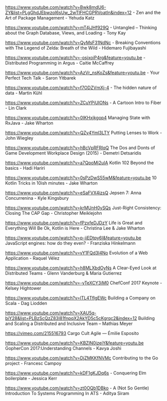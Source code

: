 https://www.youtube.com/watch?v=Bwk8mdU6-ZY&list=PLgGhdJEbwzoI6sUw_2wTlFHCGPRVoatln&index=12 - Zen and the Art of Package Management - Yehuda Katz

https://www.youtube.com/watch?v=mT4jJHf929Q - Untangled – Thinking about the Graph Database, Views, and Loading - Tony Kay

https://www.youtube.com/watch?v=QyMsF31NdNc - Breaking Conventions with The Legend of Zelda: Breath of the Wild - Hidemaro Fujibayashi

https://www.youtube.com/watch?v=-osjxoiP4rg&feature=youtu.be - Distributed Programming in Argus - Caitie McCaffrey

https://www.youtube.com/watch?v=AzVr_nsKoZs&feature=youtu.be - Your Perfect Tech Talk - Saron Yitbarek

https://www.youtube.com/watch?v=f7ODZVmXj-4 - The hidden nature of data - Martin Kühl

https://www.youtube.com/watch?v=ZCuYPiUIONs - A Cartoon Intro to Fiber - Lin Clark 

https://www.youtube.com/watch?v=0IKHxjkgop4 Managing State with RxJava - Jake Wharton

https://www.youtube.com/watch?v=QZy4Yml3LTY Putting Lenses to Work - John Wiegley

https://www.youtube.com/watch?v=hBcVpRFRIqQ The Dos and Donts of Game Development Workplace Design (2015) - Demetri Detsaridis 

https://www.youtube.com/watch?v=a7QpoMj2uIA Kotlin 102 Beyond the basics - Hadi Hariri

https://www.youtube.com/watch?v=0sPzDwS55wM&feature=youtu.be 10 Kotlin Tricks in 10ish minutes - Jake Wharton

https://www.youtube.com/watch?v=eSaFVX4izsQ Jepsen 7: Anna Concurrenina - Kyle Kingsbury

https://www.youtube.com/watch?v=krMUnH0ySQs Just-Right Consistency: Closing The CAP Gap - Christopher Meiklejohn  

https://www.youtube.com/watch?v=fPzxfeDJDzY Life is Great and Everything Will Be Ok, Kotlin is Here - Christina Lee & Jake Wharton

https://www.youtube.com/watch?v=p-iiEDtpy6I&feature=youtu.be JavaScript engines: how do they even? - Franziska Hinkelmann 

https://www.youtube.com/watch?v=vY1FQd3l4No Evolution of a Web Application - Raquel Vélez

https://www.youtube.com/watch?v=h8MLXbdOyNs A Clear-Eyed Look at Distributed Teams - Glenn Vanderburg & Maria Gutierrez

https://www.youtube.com/watch?v=-yTeXCY3iM0 ChefConf 2017 Keynote - Kelsey Hightower

https://www.youtube.com/watch?v=lTL4TflgEWc Building a Company on Scala - Dag Liodden

https://www.youtube.com/watch?v=XAU5q-biY28&list=PLBzScQzZ83I81fnpqX2AkYD5c5cKgrqc2&index=12 Building and Scaling a Distributed and Inclusive Team – Mathias Meyer

https://vimeo.com/215516793 Cargo Cult Agile — Émilie Esposito

https://www.youtube.com/watch?v=KBZlN0izeiY&feature=youtu.be GopherCon 2017:Understanding Channels - Kavya Joshi

https://www.youtube.com/watch?v=DjZMKKfNVMc Contributing to the Go project - Francesc Campoy

https://www.youtube.com/watch?v=kDF1gKJDq6s - Conquering Elm boilerplate - Jessica Kerr

https://www.youtube.com/watch?v=zt0OQb1DBko - A (Not So Gentle) Introduction To Systems Programming In ATS - Aditya Siram
